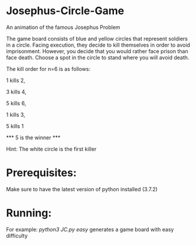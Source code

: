 # Josephus-Circle-Game
An animation of the famous Josephus Problem

The game board consists of blue and yellow circles that represent
soldiers in a circle. Facing execution, they decide to kill themselves
in order to avoid imprisonment. However, you decide that you would
rather face prison than face death. Choose a spot in the circle to
stand where you will avoid death. 

The kill order for n=6 is as follows:

1 kills 2,

3 kills 4,

5 kills 6,

1 kills 3,

5 kills 1

*** 5 is the winner ***

Hint: The white circle is the first killer

# Prerequisites:
Make sure to have the latest version of python installed (3.7.2)

# Running:
For example: *python3 JC.py easy* generates a game board with easy difficulty 
